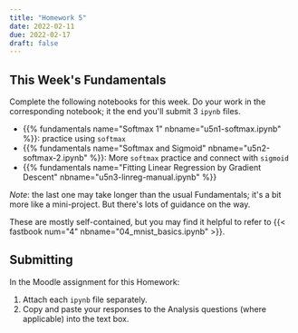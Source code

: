 ```yaml
---
title: "Homework 5"
date: 2022-02-11
due: 2022-02-17
draft: false
---
```


## This Week's Fundamentals

Complete the following notebooks for this week. Do your work in the corresponding notebook; it the end you'll submit 3 `ipynb` files.

- {{% fundamentals name="Softmax 1" nbname="u5n1-softmax.ipynb" %}}: practice using `softmax`
- {{% fundamentals name="Softmax and Sigmoid" nbname="u5n2-softmax-2.ipynb" %}}: More `softmax` practice and connect with `sigmoid`
- {{% fundamentals name="Fitting Linear Regression by Gradient Descent" nbname="u5n3-linreg-manual.ipynb" %}}

*Note*: the last one may take longer than the usual Fundamentals; it's a bit more like a mini-project. But there's lots of guidance on the way.

These are mostly self-contained, but you may find it helpful to refer to {{< fastbook num="4" nbname="04_mnist_basics.ipynb" >}}.

## Submitting

In the Moodle assignment for this Homework:

1. Attach each `ipynb` file separately.
2. Copy and paste your responses to the Analysis questions (where applicable) into the text box.
